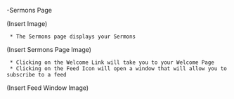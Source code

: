 -Sermons Page

(Insert Image)

     * The Sermons page displays your Sermons

(Insert Sermons Page Image)

     * Clicking on the Welcome Link will take you to your Welcome Page
     * Clicking on the Feed Icon will open a window that will allow you to subscribe to a feed

(Insert Feed Window Image)